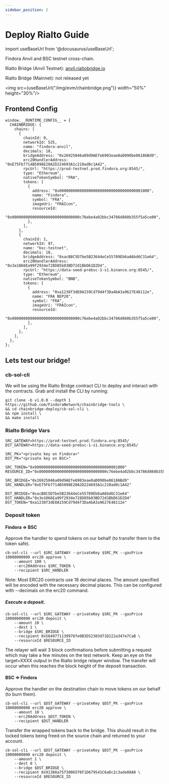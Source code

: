 ```yaml
---
sidebar_position: 2
---
```


# Deploy Rialto Guide 

import useBaseUrl from '@docusaurus/useBaseUrl';

Findora Anvil and BSC testnet cross-chain.  

Rialto Bridge (Anvil Testnet): [anvil.rialtobridge.io](https://anvil.rialtobridge.io)

Rialto Bridge (Mainnet): not released yet

<img src={useBaseUrl("/img/evm/chainbridge.png")} width="50%" height="30%"/>

## Frontend Config
```
window.__RUNTIME_CONFIG__ = {
  CHAINBRIDGE: {
    chains: [
      {
        chainId: 0,
        networkId: 525,
        name: "findora-anvil",
        decimals: 18,
        bridgeAddress: "0x26925046a09d9AEfe6903eae0aD090be06186Bd9",
        erc20HandlerAddress: "0xE75Fb7714B5098E20A2D224693A1c210ad0c1A42",
        rpcUrl: "https://prod-testnet.prod.findora.org:8545/",
        type: "Ethereum",
        nativeTokenSymbol: "FRA",
        tokens: [
          {
            address: "0x0000000000000000000000000000000000001000",
            name: "Findora",
            symbol: "FRA",
            imageUri: "FRAIcon",
            resourceId:
            "0x000000000000000000000000000000c76ebe4a02bbc34786d860b355f5a5ce00",
          },
        ],
      },
      {
        chainId: 1,
        networkId: 97,
        name: "bsc-testnet",
        decimals: 18,
        bridgeAddress: "0xacB8C5D7be5B23644eCe55789Eb6aA6bd6C31e64",
        erc20HandlerAddress: "0x3e1066Ea99f2934e728D85b03BD72d1BbD61D2D4",
        rpcUrl: "https://data-seed-prebsc-1-s1.binance.org:8545/",
        type: "Ethereum",
        nativeTokenSymbol: "BNB",
        tokens: [
          {
            address: "0xa1238f3dE0A159Cd79d4f3Da4bA3a9627E48112e",
            name: "FRA BEP20",
            symbol: "FRA",
            imageUri: "FRAIcon",
            resourceId:
            "0x000000000000000000000000000000c76ebe4a02bbc34786d860b355f5a5ce00",
          },
        ],
      },
    ],
  },
};
```

## Lets test our bridge!

### cb-sol-cli

We will be using the Rialto Bridge contract CLI to deploy and interact with the contracts. Grab and install the CLI by running:

```
git clone -b v1.0.0 --depth 1 https://github.com/FindoraNetwork/chainbridge-tools \
&& cd chainbridge-deploy/cb-sol-cli \
&& npm install \
&& make install
```

### Rialto Bridge Vars
```
SRC_GATEWAY=https://prod-testnet.prod.findora.org:8545/
DST_GATEWAY=https://data-seed-prebsc-1-s1.binance.org:8545/

SRC_PK="<private key on Findora>"
DST_PK="<private key on BSC>"

SRC_TOKEN="0x0000000000000000000000000000000000001000"
RESOURCE_ID="0x000000000000000000000000000000c76ebe4a02bbc34786d860b355f5a5ce00"

SRC_BRIDGE="0x26925046a09d9AEfe6903eae0aD090be06186Bd9"
SRC_HANDLER="0xE75Fb7714B5098E20A2D224693A1c210ad0c1A42"

DST_BRIDGE="0xacB8C5D7be5B23644eCe55789Eb6aA6bd6C31e64"
DST_HANDLER="0x3e1066Ea99f2934e728D85b03BD72d1BbD61D2D4"
DST_TOKEN="0xa1238f3dE0A159Cd79d4f3Da4bA3a9627E48112e"
```

### Deposit token
#### Findora => BSC
Approve the handler to spend tokens on our behalf (to transfer them to the token safe).

```
cb-sol-cli --url $SRC_GATEWAY --privateKey $SRC_PK --gasPrice 10000000000 erc20 approve \
    --amount 100 \
    --erc20Address $SRC_TOKEN \
    --recipient $SRC_HANDLER
```
Note: Most ERC20 contracts use 18 decimal places. The amount specified will be encoded with the necessary decimal places. This can be configured with --decimals on the erc20 command.

##### Execute a deposit.
```
cb-sol-cli --url $SRC_GATEWAY --privateKey $SRC_PK --gasPrice 10000000000 erc20 deposit \
    --amount 10 \
    --dest 1 \
    --bridge $SRC_BRIDGE \
    --recipient 0x5849771139978fe0B3D52303d71D222a347e7CaB \
    --resourceId $RESOURCE_ID
```
The relayer will wait 3 block confirmations before submitting a request which may take a few minutes on the test network. Keep an eye on the target=XXXX output in the Rialto bridge relayer window.
The transfer will occur when this reaches the block height of the deposit transaction.

#### BSC => Findora

Approve the handler on the destination chain to move tokens on our behalf (to burn them).
```
cb-sol-cli --url $DST_GATEWAY --privateKey $DST_PK --gasPrice 10000000000 erc20 approve \
    --amount 10 \
    --erc20Address $DST_TOKEN \
    --recipient $DST_HANDLER
```
Transfer the wrapped tokens back to the bridge. This should result in the locked tokens being freed on the source chain and returned to your account.
```
cb-sol-cli --url $DST_GATEWAY --privateKey $DST_PK --gasPrice 10000000000 erc20 deposit \
    --amount 1 \
    --dest 0 \
    --bridge $DST_BRIDGE \
    --recipient 0x91388a75f30065f6F1D679541C6aDc2c3ade08A8 \
    --resourceId $RESOURCE_ID
```
